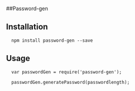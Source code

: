 ##Password-gen

## Installation

```
  npm install password-gen --save
```

## Usage

```
  var passwordGen = require('password-gen');

  passwordGen.generatePassword(passwordlength);
```
